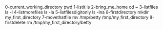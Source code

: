 0-current_working_directory    pwd
1-listit                       ls 
2-bring_me_home                cd ~ 
3-listfiles                    ls -l
4-listmorefiles                ls -la
5-listfilesdigitonly           ls -lna
6-firstdirectory               mkdir my_first_directory
7-movethatfile                 mv /tmp/betty /tmp/my_first_directory
8-firstdelete		       rm /tmp/my_first_directory/betty
